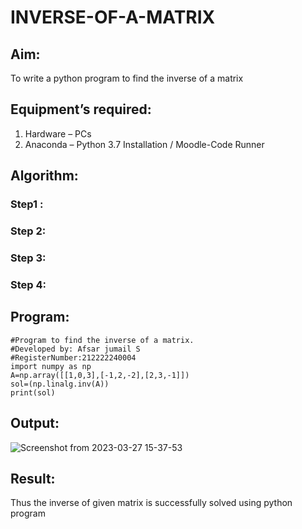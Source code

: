 # INVERSE-OF-A-MATRIX
## Aim:
To write a python program to find the inverse of a matrix
## Equipment’s required:
1. 	Hardware – PCs
2. 	Anaconda – Python 3.7 Installation / Moodle-Code Runner
## Algorithm:
### Step1 : 
### Step 2: 
### Step 3: 
### Step 4: 

## Program:
```
#Program to find the inverse of a matrix.
#Developed by: Afsar jumail S
#RegisterNumber:212222240004
import numpy as np
A=np.array([[1,0,3],[-1,2,-2],[2,3,-1]])
sol=(np.linalg.inv(A))
print(sol)
```
## Output:
![Screenshot from 2023-03-27 15-37-53](https://user-images.githubusercontent.com/118343395/227912140-3963f18e-351b-4195-aeac-c1d3a518615c.png)

## Result:
Thus the inverse of given matrix is successfully solved using python program


